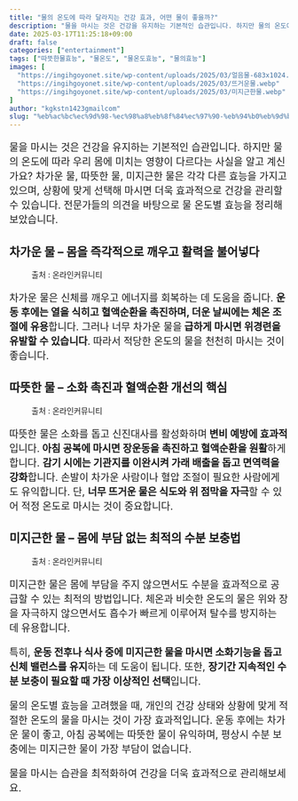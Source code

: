 ```yaml
---
title: "물의 온도에 따라 달라지는 건강 효과, 어떤 물이 좋을까?"
description: "물을 마시는 것은 건강을 유지하는 기본적인 습관입니다. 하지만 물의 온도에 따라 우리 몸에 미치는 영향이 다르다는 사실을 알고 계신가요? 차가운 물, 따뜻한 물, 미지근한 물은 각각 다른 효능을 가지고 있으며, 상황에 맞게 선택해 마시면 더욱 효과적으로 건강을 관리할 "
date: 2025-03-17T11:25:18+09:00
draft: false
categories: ["entertainment"]
tags: ["따뜻한물효능", "물온도", "물온도효능", "물의효능"]
images: [
  "https://ingihgoyonet.site/wp-content/uploads/2025/03/얼음물-683x1024.jpg"
  "https://ingihgoyonet.site/wp-content/uploads/2025/03/뜨거운물.webp"
  "https://ingihgoyonet.site/wp-content/uploads/2025/03/미지근한물.webp"
]
author: "kgkstn1423gmailcom"
slug: "%eb%ac%bc%ec%9d%98-%ec%98%a8%eb%8f%84%ec%97%90-%eb%94%b0%eb%9d%bc-%eb%8b%ac%eb%9d%bc%ec%a7%80%eb%8a%94-%ea%b1%b4%ea%b0%95-%ed%9a%a8%ea%b3%bc-%ec%96%b4%eb%96%a4-%eb%ac%bc%ec%9d%b4-%ec%a2%8b%ec%9d%84"
---
```


<p style="font-size:18px">물을 마시는 것은 건강을 유지하는 기본적인 습관입니다. 하지만 물의 온도에 따라 우리 몸에 미치는 영향이 다르다는 사실을 알고 계신가요? 차가운 물, 따뜻한 물, 미지근한 물은 각각 다른 효능을 가지고 있으며, 상황에 맞게 선택해 마시면 더욱 효과적으로 건강을 관리할 수 있습니다. 전문가들의 의견을 바탕으로 물 온도별 효능을 정리해보았습니다.</p> <h2 >차가운 물 – 몸을 즉각적으로 깨우고 활력을 불어넣다</h2> <figure ><img src="https://ingihgoyonet.site/wp-content/uploads/2025/03/얼음물-683x1024.jpg" alt="" style="aspect-ratio:16/9;object-fit:cover"/><figcaption >출처 : 온라인커뮤니티</figcaption></figure> <p style="font-size:18px">차가운 물은 신체를 깨우고 에너지를 회복하는 데 도움을 줍니다. <strong>운동 후에는 열을 식히고 혈액순환을 촉진하며, 더운 날씨에는 체온 조절에 유용</strong>합니다. 그러나 너무 차가운 물을<strong> 급하게 마시면 위경련을 유발할 수 있습니다</strong>. 따라서 적당한 온도의 물을 천천히 마시는 것이 좋습니다.</p> <h2 >따뜻한 물 – 소화 촉진과 혈액순환 개선의 핵심</h2> <figure ><img src="https://ingihgoyonet.site/wp-content/uploads/2025/03/뜨거운물.webp" alt="" style="aspect-ratio:16/9;object-fit:cover"/><figcaption >출처 : 온라인커뮤니티</figcaption></figure> <p style="font-size:18px">따뜻한 물은 소화를 돕고 신진대사를 활성화하며<strong> 변비 예방에 효과적</strong>입니다.<strong> 아침 공복에 마시면 장운동을 촉진하고 혈액순환을 원활</strong>하게 합니다. <strong>감기 시에는 기관지를 이완시켜 가래 배출을 돕고 면역력을 강화</strong>합니다. 손발이 차가운 사람이나 혈압 조절이 필요한 사람에게도 유익합니다. 단, <strong>너무 뜨거운 물은 식도와 위 점막을 자극</strong>할 수 있어 적정 온도로 마시는 것이 중요합니다.</p> <h2 >미지근한 물 – 몸에 부담 없는 최적의 수분 보충법</h2> <figure ><img src="https://ingihgoyonet.site/wp-content/uploads/2025/03/미지근한물.webp" alt="" style="aspect-ratio:16/9;object-fit:cover"/><figcaption >출처 : 온라인커뮤니티</figcaption></figure> <p style="font-size:18px">미지근한 물은 몸에 부담을 주지 않으면서도 수분을 효과적으로 공급할 수 있는 최적의 방법입니다. 체온과 비슷한 온도의 물은 위와 장을 자극하지 않으면서도 흡수가 빠르게 이루어져 탈수를 방지하는 데 유용합니다.</p> <p style="font-size:18px">특히, <strong>운동 전후나 식사 중에 미지근한 물을 마시면 소화기능을 돕고 신체 밸런스를 유지</strong>하는 데 도움이 됩니다. 또한, <strong>장기간 지속적인 수분 보충이 필요할 때 가장 이상적인 선택</strong>입니다.</p> <p style="font-size:18px">물의 온도별 효능을 고려했을 때, 개인의 건강 상태와 상황에 맞게 적절한 온도의 물을 마시는 것이 가장 효과적입니다. 운동 후에는 차가운 물이 좋고, 아침 공복에는 따뜻한 물이 유익하며, 평상시 수분 보충에는 미지근한 물이 가장 부담이 없습니다.</p> <p style="font-size:18px">물을 마시는 습관을 최적화하여 건강을 더욱 효과적으로 관리해보세요.</p>